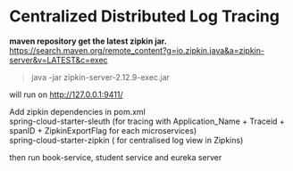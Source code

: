 # Centralized Distributed Log Tracing



<b>maven repository get the latest zipkin jar.</b>
https://search.maven.org/remote_content?g=io.zipkin.java&a=zipkin-server&v=LATEST&c=exec

> java -jar zipkin-server-2.12.9-exec.jar

will run on http://127.0.0.1:9411/

Add zipkin dependencies in pom.xml<br>
spring-cloud-starter-sleuth (for tracing with Application_Name + Traceid + spanID + ZipkinExportFlag for each microservices)<br>
spring-cloud-starter-zipkin ( for centralised log view in Zipkins)

then run book-service, student service and eureka server
